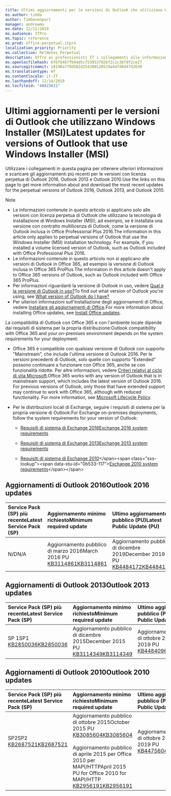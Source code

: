 ```yaml
---
title: Ultimi aggiornamenti per le versioni di Outlook che utilizzano Windows Installer (MSI)
ms.author: timda
author: TimDavenport
manager: andrewmo
ms.date: 12/11/2019
ms.audience: ITPro
ms.topic: reference
ms.prod: office-perpetual-itpro
localization_priority: Priority
ms.collection: RelNotes_Perpetual
description: Offre ai professionisti IT i collegamenti alle informazioni sugli aggiornamenti più recenti delle versioni con licenza perpetua di Outlook 2016, Outlook 2013, e Outlook 2010
ms.openlocfilehash: 6f6f8467fb94d5c753953702b72c1c36f8f2ce27
ms.sourcegitcommit: 18190a7f0d562d254300120529a4dfd0d47d26d9
ms.translationtype: HT
ms.contentlocale: it-IT
ms.lasthandoff: 12/14/2019
ms.locfileid: "40023631"
---
```

# <a name="latest-updates-for-versions-of-outlook-that-use-windows-installer-msi"></a><span data-ttu-id="0b533-103">Ultimi aggiornamenti per le versioni di Outlook che utilizzano Windows Installer (MSI)</span><span class="sxs-lookup"><span data-stu-id="0b533-103">Latest updates for versions of Outlook that use Windows Installer (MSI)</span></span>

<span data-ttu-id="0b533-104">Utilizzare i collegamenti in questa pagina per ottenere ulteriori informazioni e scaricare gli aggiornamenti più recenti per le versioni con licenza perpetua di Outlook 2016, Outlook 2013 e Outlook 2010.</span><span class="sxs-lookup"><span data-stu-id="0b533-104">Use the links on this page to get more information about and download the most recent updates for the perpetual versions of Outlook 2016, Outlook 2013, and Outlook 2010.</span></span>
  
> [!NOTE]
> - <span data-ttu-id="0b533-p101">Le informazioni contenute in questo articolo si applicano solo alle versioni con licenza perpetua di Outlook che utilizzano la tecnologia di installazione di Windows Installer (MSI); ad esempio, se è installata una versione con contratto multilicenza di Outlook, come la versione di Outlook inclusa in Office Professional Plus 2016.</span><span class="sxs-lookup"><span data-stu-id="0b533-p101">The information in this article only applies to perpetual versions of Outlook that use the Windows Installer (MSI) installation technology. For example, if you installed a volume licensed version of Outlook, such as Outlook included with Office Professional Plus 2016.</span></span>
> - <span data-ttu-id="0b533-107">Le informazioni contenute in questo articolo non si applicano alle versioni di Outlook in Office 365, ad esempio la versione di Outlook inclusa in Office 365 ProPlus.</span><span class="sxs-lookup"><span data-stu-id="0b533-107">The information in this article doesn't apply to Office 365 versions of Outlook, such as Outlook included with Office 365 ProPlus.</span></span>
> - <span data-ttu-id="0b533-108">Per informazioni riguardanti la versione di Outlook in uso, vedere [Qual è la versione di Outlook in uso?](https://support.office.com/article/b3a9568c-edb5-42b9-9825-d48d82b2257c)</span><span class="sxs-lookup"><span data-stu-id="0b533-108">To find out what version of Outlook you're using, see [What version of Outlook do I have?](https://support.office.com/article/b3a9568c-edb5-42b9-9825-d48d82b2257c)</span></span>
> - <span data-ttu-id="0b533-109">Per ulteriori informazioni sull'installazione degli aggiornamenti di Office, vedere [Installare gli aggiornamenti di Office](https://support.office.com/article/2ab296f3-7f03-43a2-8e50-46de917611c5).</span><span class="sxs-lookup"><span data-stu-id="0b533-109">For more information about installing Office updates, see [Install Office updates](https://support.office.com/article/2ab296f3-7f03-43a2-8e50-46de917611c5).</span></span> 
  
<span data-ttu-id="0b533-110">La compatibilità di Outlook con Office 365 e con l'ambiente locale dipende dai requisiti di sistema per la propria distribuzione:</span><span class="sxs-lookup"><span data-stu-id="0b533-110">Outlook compatibility with Office 365 and your on-premises environment depends on the system requirements for your deployment:</span></span>
  
- <span data-ttu-id="0b533-p102">Office 365 è compatibile con qualsiasi versione di Outlook con supporto "Mainstream", che include l'ultima versione di Outlook 2016. Per le versioni precedenti di Outlook, solo quelle con supporto "Extended" possono continuare a funzionare con Office 365, anche se con funzionalità ridotte. Per altre informazioni, vedere [Criteri relativi al ciclo di vita Microsoft](https://support.microsoft.com/lifecycle).</span><span class="sxs-lookup"><span data-stu-id="0b533-p102">Office 365 works with any version of Outlook that is in mainstream support, which includes the latest version of Outlook 2016. For previous versions of Outlook, only those that have extended support may continue to work with Office 365, although with reduced functionality. For more information, see [Microsoft Lifecycle Policy](https://support.microsoft.com/lifecycle).</span></span>
    
- <span data-ttu-id="0b533-114">Per le distribuzioni locali di Exchange, seguire i requisiti di sistema per la propria versione di Outlook:</span><span class="sxs-lookup"><span data-stu-id="0b533-114">For Exchange on-premises deployments, follow the system requirements for your version of Outlook:</span></span>
    
  - [<span data-ttu-id="0b533-115">Requisiti di sistema di Exchange 2016</span><span class="sxs-lookup"><span data-stu-id="0b533-115">Exchange 2016 system requirements</span></span>](https://docs.microsoft.com/Exchange/plan-and-deploy/system-requirements)
    
  - [<span data-ttu-id="0b533-116">Requisiti di sistema di Exchange 2013</span><span class="sxs-lookup"><span data-stu-id="0b533-116">Exchange 2013 system requirements</span></span>](https://docs.microsoft.com/exchange/exchange-2013-system-requirements-exchange-2013-help)
    
  - <span data-ttu-id="0b533-117">[Requisiti di sistema di Exchange 2010](https://docs.microsoft.com/previous-versions/office/exchange-server-2010/aa996719(v=exchg.141))</span><span class="sxs-lookup"><span data-stu-id="0b533-117">[Exchange 2010 system requirements](https://docs.microsoft.com/previous-versions/office/exchange-server-2010/aa996719(v=exchg.141))</span></span>

   
## <a name="outlook-2016-updates"></a><span data-ttu-id="0b533-118">Aggiornamenti di Outlook 2016</span><span class="sxs-lookup"><span data-stu-id="0b533-118">Outlook 2016 updates</span></span>

|<span data-ttu-id="0b533-119">**Service Pack (SP) più recente**</span><span class="sxs-lookup"><span data-stu-id="0b533-119">**Latest Service Pack (SP)**</span></span>|<span data-ttu-id="0b533-120">**Aggiornamento minimo richiesto**</span><span class="sxs-lookup"><span data-stu-id="0b533-120">**Minimum required update**</span></span>|<span data-ttu-id="0b533-121">**Ultimo aggiornamento pubblico (PU)**</span><span class="sxs-lookup"><span data-stu-id="0b533-121">**Latest Public Update (PU)**</span></span>|
|:-----|:-----|:-----|
|<span data-ttu-id="0b533-122">N/D</span><span class="sxs-lookup"><span data-stu-id="0b533-122">N/A</span></span>  <br/> |<span data-ttu-id="0b533-123">Aggiornamento pubblico di marzo 2016</span><span class="sxs-lookup"><span data-stu-id="0b533-123">March 2016 PU</span></span> <br/>[<span data-ttu-id="0b533-124">KB3114861</span><span class="sxs-lookup"><span data-stu-id="0b533-124">KB3114861</span></span>](https://support.microsoft.com/help/3114861) <br/> |<span data-ttu-id="0b533-125">Aggiornamento pubblico di dicembre 2019</span><span class="sxs-lookup"><span data-stu-id="0b533-125">December 2019 PU</span></span> <br/>[<span data-ttu-id="0b533-126">KB4484172</span><span class="sxs-lookup"><span data-stu-id="0b533-126">KB4484172</span></span>](https://support.microsoft.com/help/4484172) 

## <a name="outlook-2013-updates"></a><span data-ttu-id="0b533-127">Aggiornamenti di Outlook 2013</span><span class="sxs-lookup"><span data-stu-id="0b533-127">Outlook 2013 updates</span></span>

|<span data-ttu-id="0b533-128">**Service Pack (SP) più recente**</span><span class="sxs-lookup"><span data-stu-id="0b533-128">**Latest Service Pack (SP)**</span></span>|<span data-ttu-id="0b533-129">**Aggiornamento minimo richiesto**</span><span class="sxs-lookup"><span data-stu-id="0b533-129">**Minimum required update**</span></span>|<span data-ttu-id="0b533-130">**Ultimo aggiornamento pubblico (PU)**</span><span class="sxs-lookup"><span data-stu-id="0b533-130">**Latest Public Update (PU)**</span></span>|
|:-----|:-----|:-----|
|<span data-ttu-id="0b533-131">SP 1</span><span class="sxs-lookup"><span data-stu-id="0b533-131">SP1</span></span>  <br/>[<span data-ttu-id="0b533-132">KB2850036</span><span class="sxs-lookup"><span data-stu-id="0b533-132">KB2850036</span></span>](https://go.microsoft.com/fwlink/p/?LinkId=512538) <br/> |<span data-ttu-id="0b533-133">Aggiornamento pubblico di dicembre 2015</span><span class="sxs-lookup"><span data-stu-id="0b533-133">December 2015 PU</span></span> <br/>[<span data-ttu-id="0b533-134">KB3114349</span><span class="sxs-lookup"><span data-stu-id="0b533-134">KB3114349</span></span>](https://support.microsoft.com/kb/3114349) <br/> |<span data-ttu-id="0b533-135">Aggiornamento pubblico di ottobre 2019</span><span class="sxs-lookup"><span data-stu-id="0b533-135">October 2019 PU</span></span> <br/>[<span data-ttu-id="0b533-136">KB4484096</span><span class="sxs-lookup"><span data-stu-id="0b533-136">KB4484096</span></span>](https://support.microsoft.com/help/4484096)  |
   
## <a name="outlook-2010-updates"></a><span data-ttu-id="0b533-137">Aggiornamenti di Outlook 2010</span><span class="sxs-lookup"><span data-stu-id="0b533-137">Outlook 2010 updates</span></span>

|<span data-ttu-id="0b533-138">**Service Pack (SP) più recente**</span><span class="sxs-lookup"><span data-stu-id="0b533-138">**Latest Service Pack (SP)**</span></span>|<span data-ttu-id="0b533-139">**Aggiornamento minimo richiesto**</span><span class="sxs-lookup"><span data-stu-id="0b533-139">**Minimum required update**</span></span>|<span data-ttu-id="0b533-140">**Ultimo aggiornamento pubblico (PU)**</span><span class="sxs-lookup"><span data-stu-id="0b533-140">**Latest Public Update (PU)**</span></span>|
|:-----|:-----|:-----|
|<span data-ttu-id="0b533-141">SP2</span><span class="sxs-lookup"><span data-stu-id="0b533-141">SP2</span></span> <br/>[<span data-ttu-id="0b533-142">KB2687521</span><span class="sxs-lookup"><span data-stu-id="0b533-142">KB2687521</span></span>](https://go.microsoft.com/fwlink/p/?LinkId=512542) <br><br><br><br/> |<span data-ttu-id="0b533-143">Aggiornamento pubblico di ottobre 2015</span><span class="sxs-lookup"><span data-stu-id="0b533-143">October 2015 PU</span></span> <br/> [<span data-ttu-id="0b533-144">KB3085604</span><span class="sxs-lookup"><span data-stu-id="0b533-144">KB3085604</span></span>](https://support.microsoft.com/kb/3085604) <br/><br/>  <span data-ttu-id="0b533-145">Aggiornamento pubblico di aprile 2015 per Office 2010 per MAPI/HTTP</span><span class="sxs-lookup"><span data-stu-id="0b533-145">April 2015 PU for Office 2010 for MAPI/HTTP</span></span> <br/> [<span data-ttu-id="0b533-146">KB2956191</span><span class="sxs-lookup"><span data-stu-id="0b533-146">KB2956191</span></span>](https://support.microsoft.com/help/2956191/april-14-2015-update-for-office-2010-kb2956191) <br/> |<span data-ttu-id="0b533-147">Aggiornamento pubblico di ottobre 2019</span><span class="sxs-lookup"><span data-stu-id="0b533-147">October 2019 PU</span></span> <br/>[<span data-ttu-id="0b533-148">KB4475604</span><span class="sxs-lookup"><span data-stu-id="0b533-148">KB4475604</span></span>](https://support.microsoft.com/help/4475604) <br><br><br><br/>|
   

